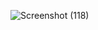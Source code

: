 ![Screenshot (118)](https://github.com/ItunuAbe/ItunuAbe/assets/110028869/5b4e4794-1b5d-467b-a8ad-fe926173fa26)






